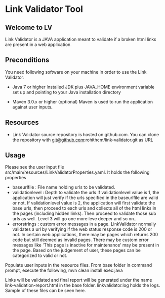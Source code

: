 Link Validator Tool
==============

Welcome to LV
---------

Link Validator is a JAVA application meant to validate if a broken html links are present in a web application.

Preconditions
---------

You need following software on your machine in order to use the
Link Validator:

* Java 7 or higher
Installed JDK plus JAVA_HOME environment variable set
up and pointing to your Java installation directory

* Maven 3.0.x or higher (optional)
Maven is used to run the application against user inputs.
   
Resources
---------

* Link Validator source repository is hosted on github.com. You can clone the
repository with git@github.com:rohithcm/link-validator.git as URL

Usage
---------

Please see the user input file src/main/resources/LinkValidatorProperties.yaml. It holds the following properties
* baseurlfile : File name holding urls to be validated.
* validationlevel : Depth to validate the urls
    If validationlevel value is 1, the application will just verify if the urls specified in the baseurlfile are valid or not.
    If validationlevel value is 2, the application will first validate the base urls, then proceed to each urls and collects all of       the html links in the pages (including hidden links). Then proceed to validate those sub urls as well.
    Level 3 will go one more leve deeper and so on..
* errorstrings : custom error messages in a page.
    LinkValidator normally validates a url by verifying if the web status response code is 200 or not. In certain web applications,       there may be pages which returns 200 code but still deemed as invalid pages. There may be custom error messages like 'This page is     inactive for maintenance' may be present in the page. Based on the judgement of user, these pages can be categorized
    to valid or not.

Populate user inputs in the resource files. From base folder in command prompt, execute the following,
        mvn clean install exec:java

Links will be validated and final report will be generated under the name link-validation-report.html in the base folder.
linkvalidator.log holds the logs. Sample of these files can be seen here.
